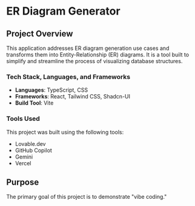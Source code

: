 # ER Diagram Generator

## Project Overview

This application addresses ER diagram generation use cases and transforms them into Entity-Relationship (ER) diagrams. It is a tool built to simplify and streamline the process of visualizing database structures.

### Tech Stack, Languages, and Frameworks

- **Languages**: TypeScript, CSS
- **Frameworks**: React, Tailwind CSS, Shadcn-UI
- **Build Tool**: Vite

### Tools Used

This project was built using the following tools:

- Lovable.dev
- GitHub Copilot
- Gemini
- Vercel

## Purpose

The primary goal of this project is to demonstrate "vibe coding."
